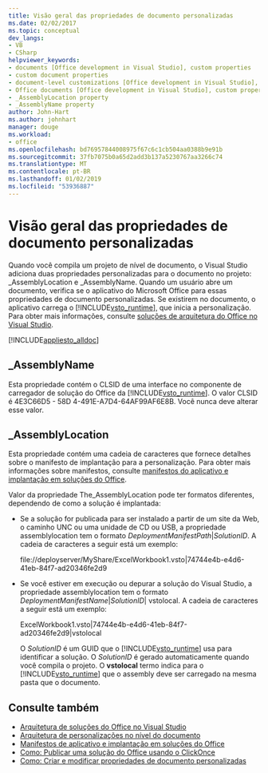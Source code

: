 ```yaml
---
title: Visão geral das propriedades de documento personalizadas
ms.date: 02/02/2017
ms.topic: conceptual
dev_langs:
- VB
- CSharp
helpviewer_keywords:
- documents [Office development in Visual Studio], custom properties
- custom document properties
- document-level customizations [Office development in Visual Studio], custom properties
- Office documents [Office development in Visual Studio], custom properties
- _AssemblyLocation property
- _AssemblyName property
author: John-Hart
ms.author: johnhart
manager: douge
ms.workload:
- office
ms.openlocfilehash: bd76957844008975f67c6c1cb504aa0388b9e91b
ms.sourcegitcommit: 37fb7075b0a65d2add3b137a5230767aa3266c74
ms.translationtype: MT
ms.contentlocale: pt-BR
ms.lasthandoff: 01/02/2019
ms.locfileid: "53936887"
---
```

# <a name="custom-document-properties-overview"></a>Visão geral das propriedades de documento personalizadas

Quando você compila um projeto de nível de documento, o Visual Studio adiciona duas propriedades personalizadas para o documento no projeto: \_AssemblyLocation e \_AssemblyName. Quando um usuário abre um documento, verifica se o aplicativo do Microsoft Office para essas propriedades de documento personalizadas. Se existirem no documento, o aplicativo carrega o [!INCLUDE[vsto_runtime](../vsto/includes/vsto-runtime-md.md)], que inicia a personalização. Para obter mais informações, consulte [soluções de arquitetura do Office no Visual Studio](../vsto/architecture-of-office-solutions-in-visual-studio.md).

 [!INCLUDE[appliesto_alldoc](../vsto/includes/appliesto-alldoc-md.md)]

## <a name="assemblyname"></a>\_AssemblyName

Esta propriedade contém o CLSID de uma interface no componente de carregador de solução do Office da [!INCLUDE[vsto_runtime](../vsto/includes/vsto-runtime-md.md)]. O valor CLSID é 4E3C66D5 - 58D 4-491E-A7D4-64AF99AF6E8B. Você nunca deve alterar esse valor.

## <a name="assemblylocation"></a>\_AssemblyLocation

Esta propriedade contém uma cadeia de caracteres que fornece detalhes sobre o manifesto de implantação para a personalização. Para obter mais informações sobre manifestos, consulte [manifestos do aplicativo e implantação em soluções do Office](../vsto/application-and-deployment-manifests-in-office-solutions.md).

 Valor da propriedade The_AssemblyLocation pode ter formatos diferentes, dependendo de como a solução é implantada:

- Se a solução for publicada para ser instalado a partir de um site da Web, o caminho UNC ou uma unidade de CD ou USB, a propriedade assemblylocation tem o formato *DeploymentManifestPath*|*SolutionID*. A cadeia de caracteres a seguir está um exemplo:

     file://deployserver/MyShare/ExcelWorkbook1.vsto|74744e4b-e4d6-41eb-84f7-ad20346fe2d9

- Se você estiver em execução ou depurar a solução do Visual Studio, a propriedade assemblylocation tem o formato *DeploymentManifestName*|*SolutionID*| vstolocal. A cadeia de caracteres a seguir está um exemplo:

     ExcelWorkbook1.vsto|74744e4b-e4d6-41eb-84f7-ad20346fe2d9|vstolocal

  O *SolutionID* é um GUID que o [!INCLUDE[vsto_runtime](../vsto/includes/vsto-runtime-md.md)] usa para identificar a solução. O *SolutionID* é gerado automaticamente quando você compila o projeto. O **vstolocal** termo indica para o [!INCLUDE[vsto_runtime](../vsto/includes/vsto-runtime-md.md)] que o assembly deve ser carregado na mesma pasta que o documento.

## <a name="see-also"></a>Consulte também

- [Arquitetura de soluções do Office no Visual Studio](../vsto/architecture-of-office-solutions-in-visual-studio.md)
- [Arquitetura de personalizações no nível do documento](../vsto/architecture-of-document-level-customizations.md)
- [Manifestos de aplicativo e implantação em soluções do Office](../vsto/application-and-deployment-manifests-in-office-solutions.md)
- [Como: Publicar uma solução do Office usando o ClickOnce](https://msdn.microsoft.com/2b6c247e-bc04-4ce4-bb64-c4e79bb3d5b8)
- [Como: Criar e modificar propriedades de documento personalizadas](../vsto/how-to-create-and-modify-custom-document-properties.md)
